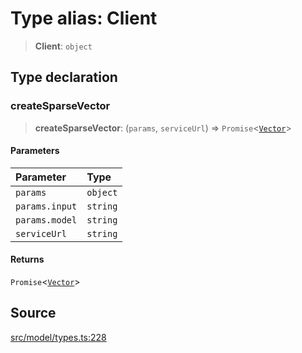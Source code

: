 # Type alias: Client

> **Client**: `object`

## Type declaration

### createSparseVector

> **createSparseVector**: (`params`, `serviceUrl`) => `Promise`\<[`Vector`](Vector.md)\>

#### Parameters

| Parameter | Type |
| :------ | :------ |
| `params` | `object` |
| `params.input` | `string` |
| `params.model` | `string` |
| `serviceUrl` | `string` |

#### Returns

`Promise`\<[`Vector`](Vector.md)\>

## Source

[src/model/types.ts:228](https://github.com/dexaai/llm-tools/blob/eeaf162/src/model/types.ts#L228)
